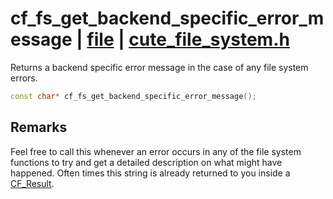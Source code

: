 # cf_fs_get_backend_specific_error_message | [file](https://github.com/RandyGaul/cute_framework/blob/master/docs/file/README.md) | [cute_file_system.h](https://github.com/RandyGaul/cute_framework/blob/master/include/cute_file_system.h)

Returns a backend specific error message in the case of any file system errors.

```cpp
const char* cf_fs_get_backend_specific_error_message();
```

## Remarks

Feel free to call this whenever an error occurs in any of the file system functions to try and get a detailed description
on what might have happened. Often times this string is already returned to you inside a [CF_Result](https://github.com/RandyGaul/cute_framework/blob/master/docs/utility/cf_result.md).

